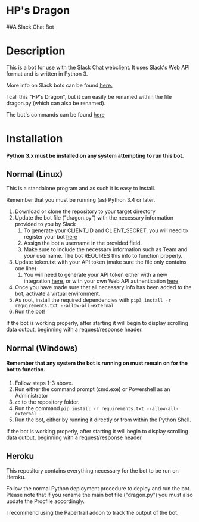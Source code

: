 # HP's Dragon
##A Slack Chat Bot

# Description

This is a bot for use with the Slack Chat webclient. It uses Slack's Web API format and is written in Python 3.

More info on Slack bots can be found [here.](https://api.slack.com/bot-users)

I call this "HP's Dragon", but it can easily be renamed within the file dragon.py (which can also be renamed).

The bot's commands can be found [here](https://github.com/jdenson/HP-s-Dragon/blob/master/COMMANDS.md)

# Installation
#### Python 3.x must be installed on any system attempting to run this bot.

## Normal (Linux)

This is a standalone program and as such it is easy to install.

Remember that you must be running (as) Python 3.4 or later.

1. Download or clone the repository to your target directory
2. Update the bot file ("dragon.py") with the necessary information provided to you by Slack
	1. To generate your CLIENT_ID and CLIENT_SECRET, you will need to register your bot [here](https://api.slack.com/applications/new)
	2. Assign the bot a username in the provided field.
	3. Make sure to include the necessary information such as Team and *your* username. The bot REQUIRES this info to function properly.
3. Update token.txt with your API token (make sure the file only contains one line)
	1. You will need to generate your API token either with a new integration [here](https://my.slack.com/services/new/bot), or with your own Web API authentication [here](https://api.slack.com/web)
4. Once you have made sure that all necessary info has been added to the bot, activate a virtual environment.
5. As root, install the required dependencies with `pip3 install -r requirements.txt --allow-all-external`
6. Run the bot!

If the bot is working properly, after starting it will begin to display scrolling data output, beginning with a request/response header.

## Normal (Windows)
#### Remember that any system the bot is running on must remain on for the bot to function.

1. Follow steps 1-3 above.
2. Run either the command prompt (cmd.exe) or Powershell as an Administrator
3. `cd` to the repository folder.
4. Run the command `pip install -r requirements.txt --allow-all-external`
5. Run the bot, either by running it directly or from within the Python Shell.

If the bot is working properly, after starting it will begin to display scrolling data output, beginning with a request/response header.

## Heroku

This repository contains everything necessary for the bot to be run on Heroku.

Follow the normal Python deployment procedure to deploy and run the bot. Please note that if you rename the main bot file ("dragon.py") you must also update the Procfile accordingly.

I recommend using the Papertrail addon to track the output of the bot.